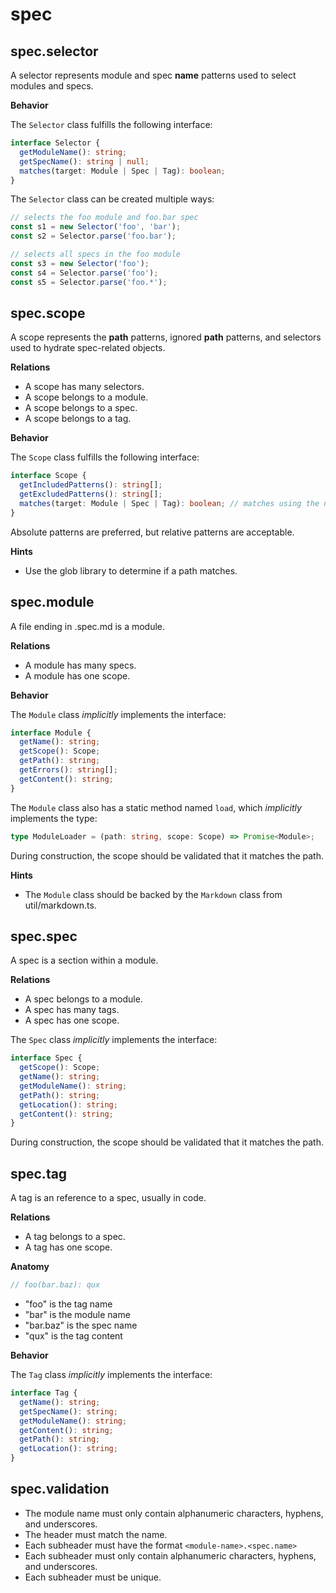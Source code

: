 # spec

## spec.selector

A selector represents module and spec **name** patterns used to select modules and specs.

**Behavior**

The `Selector` class fulfills the following interface:

```ts
interface Selector {
  getModuleName(): string;
  getSpecName(): string | null;
  matches(target: Module | Spec | Tag): boolean;
}
```

The `Selector` class can be created multiple ways:

```ts
// selects the foo module and foo.bar spec
const s1 = new Selector('foo', 'bar');
const s2 = Selector.parse('foo.bar');

// selects all specs in the foo module
const s3 = new Selector('foo');
const s4 = Selector.parse('foo');
const s5 = Selector.parse('foo.*');
```

## spec.scope

A scope represents the **path** patterns, ignored **path** patterns, and selectors used to hydrate spec-related objects.

**Relations**

- A scope has many selectors.
- A scope belongs to a module.
- A scope belongs to a spec.
- A scope belongs to a tag.

**Behavior**

The `Scope` class fulfills the following interface:

```ts
interface Scope {
  getIncludedPatterns(): string[];
  getExcludedPatterns(): string[];
  matches(target: Module | Spec | Tag): boolean; // matches using the name and path
}
```

Absolute patterns are preferred, but relative patterns are acceptable.

**Hints**

- Use the glob library to determine if a path matches.

## spec.module

A file ending in .spec.md is a module.

**Relations**

- A module has many specs.
- A module has one scope.

**Behavior**

The `Module` class _implicitly_ implements the interface:

```ts
interface Module {
  getName(): string;
  getScope(): Scope;
  getPath(): string;
  getErrors(): string[];
  getContent(): string;
}
```

The `Module` class also has a static method named `load`, which _implicitly_ implements the type:

```ts
type ModuleLoader = (path: string, scope: Scope) => Promise<Module>;
```

During construction, the scope should be validated that it matches the path.

**Hints**

- The `Module` class should be backed by the `Markdown` class from util/markdown.ts.

## spec.spec

A spec is a section within a module.

**Relations**

- A spec belongs to a module.
- A spec has many tags.
- A spec has one scope.

The `Spec` class _implicitly_ implements the interface:

```ts
interface Spec {
  getScope(): Scope;
  getName(): string;
  getModuleName(): string;
  getPath(): string;
  getLocation(): string;
  getContent(): string;
}
```

During construction, the scope should be validated that it matches the path.

## spec.tag

A tag is an reference to a spec, usually in code.

**Relations**

- A tag belongs to a spec.
- A tag has one scope.

**Anatomy**

```ts
// foo(bar.baz): qux
```

- "foo" is the tag name
- "bar" is the module name
- "bar.baz" is the spec name
- "qux" is the tag content

**Behavior**

The `Tag` class _implicitly_ implements the interface:

```ts
interface Tag {
  getName(): string;
  getSpecName(): string;
  getModuleName(): string;
  getContent(): string;
  getPath(): string;
  getLocation(): string;
}
```

## spec.validation

- The module name must only contain alphanumeric characters, hyphens, and underscores.
- The header must match the name.
- Each subheader must have the format `<module-name>.<spec.name>`
- Each subheader must only contain alphanumeric characters, hyphens, and underscores.
- Each subheader must be unique.
